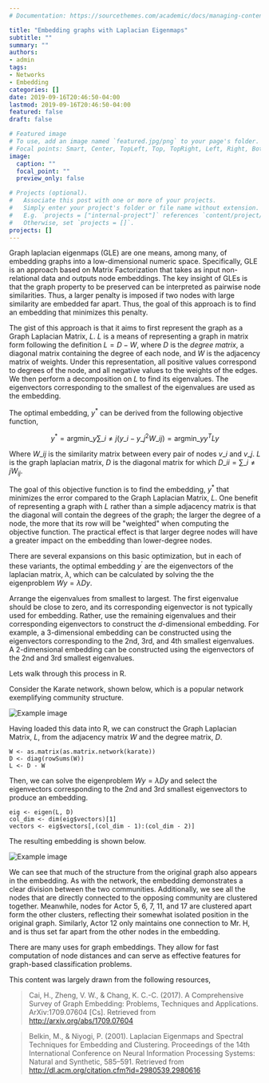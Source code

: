 ```yaml
---
# Documentation: https://sourcethemes.com/academic/docs/managing-content/

title: "Embedding graphs with Laplacian Eigenmaps"
subtitle: ""
summary: ""
authors:
- admin
tags:
- Networks
- Embedding
categories: []
date: 2019-09-16T20:46:50-04:00
lastmod: 2019-09-16T20:46:50-04:00
featured: false
draft: false

# Featured image
# To use, add an image named `featured.jpg/png` to your page's folder.
# Focal points: Smart, Center, TopLeft, Top, TopRight, Left, Right, BottomLeft, Bottom, BottomRight.
image:
  caption: ""
  focal_point: ""
  preview_only: false

# Projects (optional).
#   Associate this post with one or more of your projects.
#   Simply enter your project's folder or file name without extension.
#   E.g. `projects = ["internal-project"]` references `content/project/deep-learning/index.md`.
#   Otherwise, set `projects = []`.
projects: []
---
```


Graph laplacian eigenmaps (GLE) are one means, among many, of embedding graphs into a low-dimensional numeric space. Specifically, GLE is an approach based on Matrix Factorization that takes as input non-relational data and outputs node embeddings. The key insight of GLEs is that the graph property to be preserved can be interpreted as pairwise node similarities. Thus, a larger penalty is imposed if two nodes with large similarity are embedded far apart. Thus, the goal of this approach is to find an embedding that minimizes this penalty.

The gist of this approach is that it aims to first represent the graph as a Graph Laplacian Matrix, $L$. $L$ is a means of representing a graph in matrix form following the definition $L = D - W$, where $D$ is the *degree matrix*, a diagonal matrix containing the degree of each node, and $W$ is the adjacency matrix of weights. Under this representation, all positive values correspond to degrees of the node, and all negative values to the weights of the edges. We then perform a decomposition on $L$ to find its eigenvalues. The eigenvectors corresponding to the smallest of the eigenvalues are used as the embedding.

The optimal embedding, $y^{\ast}$ can be derived from the following objective function,

$$y^{\ast} = \text{argmin}\_{y} \sum\_{i\neq j} (y\_{i} - y\_{j}^{2} W\_{ij}) = \text{argmin}\_{y} y^{T}Ly$$

Where $W\_{ij}$ is the similarity matrix between every pair of nodes $v\_{i}$ and $v\_{j}$. $L$ is the graph laplacian matrix, $D$ is the diagonal matrix for which $D\_{ii} = \sum\_{i \neq j}W_{ij}$.

The goal of this objective function is to find the embedding, $y^{\ast}$ that minimizes the error compared to the Graph Laplacian Matrix, $L$. One benefit of representing a graph with $L$ rather than a simple adjacency matrix is that the diagonal will contain the degrees of the graph; the larger the degree of a node, the more that its row will be "weighted" when computing the objective function. The practical effect is that larger degree nodes will have a greater impact on the embedding than lower-degree nodes.

There are several expansions on this basic optimization, but in each of these variants, the optimal embedding $y^{\prime}$ are the eigenvectors of the laplacian matrix, $\lambda$, which can be calculated by solving the the eigenproblem $Wy = \lambda Dy$.

Arrange the eigenvalues from smallest to largest. The first eigenvalue should be close to zero, and its corresponding eigenvector is not typically used for embedding. Rather, use the remaining eigenvalues and their corresponding eigenvectors to construct the $d$-dimensional embedding. For example, a 3-dimensional embedding can be constructed using the eigenvectors corresponding to the 2nd, 3rd, and 4th smallest eigenvalues. A 2-dimensional embedding can be constructed using the eigenvectors of the 2nd and 3rd smallest eigenvalues.


Lets walk through this process in R.

Consider the Karate network, shown below, which is a popular network exemplifying community structure.

![Example image](/post_images/graph_laplacian_eigenmaps/karate_graph.png)

Having loaded this data into R, we can construct the Graph Laplacian Matrix, $L$, from the adjacency matrix $W$ and the degree matrix, $D$.

```
W <- as.matrix(as.matrix.network(karate))
D <- diag(rowSums(W))
L <- D - W
```

Then, we can solve the eigenproblem $Wy = \lambda Dy$ and select the eigenvectors corresponding to the 2nd and 3rd smallest eigenvectors to produce an embedding.

```
eig <- eigen(L, D)
col_dim <- dim(eig$vectors)[1]
vectors <- eig$vectors[,(col_dim - 1):(col_dim - 2)]
```

The resulting embedding is shown below.

![Example image](/post_images/graph_laplacian_eigenmaps/karate_embed.png)

We can see that much of the structure from the original graph also appears in the embedding. As with the network, the embedding demonstrates a clear division between the two communities. Additionally, we see all the nodes that are directly connected to the opposing community are clustered together. Meanwhile, nodes for Actor 5, 6, 7, 11, and 17 are clustered apart form the other clusters, reflecting their somewhat isolated position in the original graph. Similarly, Actor 12 only maintains one connection to Mr. H, and is thus set far apart from the other nodes in the embedding.

There are many uses for graph embeddings. They allow for fast computation of node distances and can serve as effective features for graph-based classification problems.


This content was largely drawn from the following resources,

> Cai, H., Zheng, V. W., & Chang, K. C.-C. (2017). A Comprehensive Survey of Graph Embedding: Problems, Techniques and Applications. ArXiv:1709.07604 [Cs]. Retrieved from http://arxiv.org/abs/1709.07604

> Belkin, M., & Niyogi, P. (2001). Laplacian Eigenmaps and Spectral Techniques for Embedding and Clustering. Proceedings of the 14th International Conference on Neural Information Processing Systems: Natural and Synthetic, 585–591. Retrieved from http://dl.acm.org/citation.cfm?id=2980539.2980616
